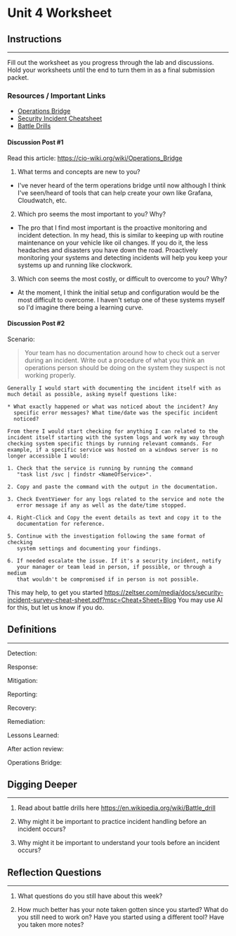 # Unit 4 Worksheet

## Instructions

---

Fill out the worksheet as you progress through the lab and discussions.
Hold your worksheets until the end to turn them in as a final submission packet.

### Resources / Important Links

- [Operations Bridge](https://cio-wiki.org/wiki/Operations_Bridge)
- [Security Incident Cheatsheet](https://zeltser.com/media/docs/security-incident-survey-cheat-sheet.pdf?msc=Cheat+Sheet+Blog)
- [Battle Drills](https://en.wikipedia.org/wiki/Battle_drill)

#### Discussion Post #1

Read this article: <https://cio-wiki.org/wiki/Operations_Bridge>

1. What terms and concepts are new to you?
- I've never heard of the term operations bridge until now although I think I've seen/heard of tools that can help create your own like Grafana, Cloudwatch, etc.

2. Which pro seems the most important to you? Why?
- The pro that I find most important is the proactive monitoring and incident detection. In my head, this is similar to keeping up with routine maintenance on your vehicle like oil changes. If you do it, the less headaches and disasters you have down the road. Proactively monitoring your systems and detecting incidents will help you keep your systems up and running like clockwork.

3. Which con seems the most costly, or difficult to overcome to you? Why?
- At the moment, I think the initial setup and configuration would be the most difficult to overcome. I haven't setup one of these systems myself so I'd imagine there being a learning curve.

#### Discussion Post #2

Scenario:
> Your team has no documentation around how to check out a server during an incident.
> Write out a procedure of what you think an operations person should be doing on the
> system they suspect is not working properly.

```text
Generally I would start with documenting the incident itself with as
much detail as possible, asking myself questions like:

* What exactly happened or what was noticed about the incident? Any 
  specific error messages? What time/date was the specific incident 
  noticed?

From there I would start checking for anything I can related to the
incident itself starting with the system logs and work my way through
checking system specific things by running relevant commands. For
example, if a specific service was hosted on a windows server is no
longer accessible I would:

1. Check that the service is running by running the command
   "task list /svc | findstr <NameOfService>".

2. Copy and paste the command with the output in the documentation.

3. Check EventViewer for any logs related to the service and note the
   error message if any as well as the date/time stopped. 

4. Right-Click and Copy the event details as text and copy it to the
   documentation for reference.

5. Continue with the investigation following the same format of checking
   system settings and documenting your findings.

6. If needed escalate the issue. If it's a security incident, notify
   your manager or team lead in person, if possible, or through a medium 
   that wouldn't be compromised if in person is not possible.
```


This may help, to get you started <https://zeltser.com/media/docs/security-incident-survey-cheat-sheet.pdf?msc=Cheat+Sheet+Blog>
You may use AI for this, but let us know if you do.

## Definitions

---

Detection:

Response:

Mitigation:

Reporting:

Recovery:

Remediation:

Lessons Learned:

After action review:

Operations Bridge:

## Digging Deeper

---

1. Read about battle drills here <https://en.wikipedia.org/wiki/Battle_drill>

2. Why might it be important to practice incident handling before an incident occurs?

3. Why might it be important to understand your tools before an incident occurs?

## Reflection Questions

---

1. What questions do you still have about this week?

2. How much better has your note taken gotten since you started?
   What do you still need to work on? Have you started using a different tool?
   Have you taken more notes?
